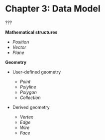 # Chapter 3: Data Model

???

__Mathematical structures__
  * _Position_
  * _Vector_
  * _Plane_

__Geometry__
* User-defined geometry
  * _Point_
  * _Polyline_
  * _Polygon_
  * _Collection_

* Derived geometry
  * _Vertex_
  * _Edge_
  * _Wire_
  * _Face_
